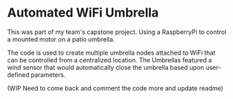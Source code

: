 # Automated WiFi Umbrella

This was part of my team's capstone project.  Using a RaspberryPi to control a mounted motor on a patio umbrella.

The code is used to create multiple umbrella nodes attached to WiFi that can be controlled from a centralized location.  The Umbrellas featured a wind sensor that would automatically close the umbrella based upon user-defined
parameters.

(WIP Need to come back and comment the code more and update readme)